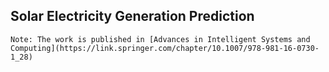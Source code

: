 ## Solar Electricity Generation Prediction

```
Note: The work is published in [Advances in Intelligent Systems and Computing](https://link.springer.com/chapter/10.1007/978-981-16-0730-1_28)
```
